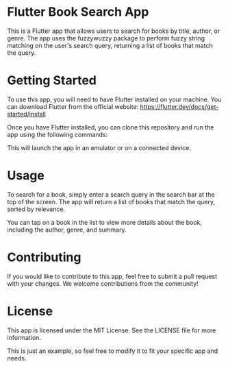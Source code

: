 # Flutter Book Search App

This is a Flutter app that allows users to search for books by title, author, or genre. The app uses the fuzzywuzzy package to perform fuzzy string matching on the user's search query, returning a list of books that match the query.

# Getting Started

To use this app, you will need to have Flutter installed on your machine. You can download Flutter from the official website: https://flutter.dev/docs/get-started/install

Once you have Flutter installed, you can clone this repository and run the app using the following commands:

This will launch the app in an emulator or on a connected device.

# Usage

To search for a book, simply enter a search query in the search bar at the top of the screen. The app will return a list of books that match the query, sorted by relevance.

You can tap on a book in the list to view more details about the book, including the author, genre, and summary.

# Contributing

If you would like to contribute to this app, feel free to submit a pull request with your changes. We welcome contributions from the community!

# License

This app is licensed under the MIT License. See the LICENSE file for more information.

This is just an example, so feel free to modify it to fit your specific app and needs.

<!-- language: lang-dart -->